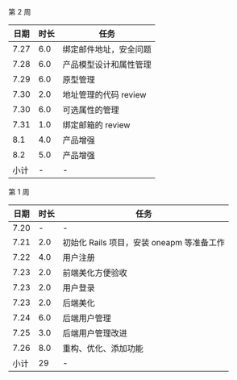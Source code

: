 第 2 周

日期 | 时长 | 任务
---- | ---- | ----
7.27 | 6.0 | 绑定邮件地址，安全问题
7.28 | 6.0 | 产品模型设计和属性管理
7.29 | 6.0 | 原型管理
7.30 | 2.0 | 地址管理的代码 review
7.30 | 6.0 | 可选属性的管理
7.31 | 1.0 | 绑定邮箱的 review
8.1 | 4.0 | 产品增强
8.2 | 5.0 | 产品增强
小计 | - | -


第 1 周

日期 | 时长 | 任务
---- | ---- | ----
7.20 | - | -
7.21 | 2.0 | 初始化 Rails 项目，安装 oneapm 等准备工作
7.22 | 4.0 | 用户注册
7.23 | 2.0 | 前端美化方便验收
7.23 | 2.0 | 用户登录
7.23 | 2.0 | 后端美化
7.24 | 6.0 | 后端用户管理
7.25 | 3.0 | 后端用户管理改进
7.26 | 8.0 | 重构、优化、添加功能
小计 | 29 | -
